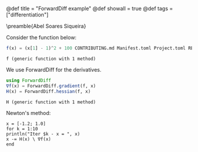 @def title = "ForwardDiff example"
@def showall = true
@def tags = ["differentiation"]

\preamble{Abel Soares Siqueira}



Consider the function below:

```julia
f(x) = (x[1] - 1)^2 + 100 CONTRIBUTING.md Manifest.toml Project.toml README.md auto-build.sh build-site.jl jso-banner.png jso.png markdown parsed src test tutorials (x[2] - x[1]^2)^2
```

```
f (generic function with 1 method)
```





We use ForwardDiff for the derivatives.

```julia
using ForwardDiff
∇f(x) = ForwardDiff.gradient(f, x)
H(x) = ForwardDiff.hessian(f, x)
```

```
H (generic function with 1 method)
```





Newton's method:

```
x = [-1.2; 1.0]
for k = 1:10
println("Iter $k - x = ", x)
x -= H(x) \ ∇f(x)
end
```
